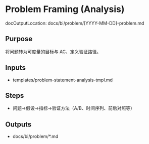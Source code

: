 # Problem Framing (Analysis)

docOutputLocation: docs/bi/problem/[YYYY-MM-DD]-problem.md

## Purpose

将问题转为可度量的目标与 AC，定义验证路径。

## Inputs

- templates/problem-statement-analysis-tmpl.md

## Steps

- 问题→假设→指标→验证方法（A/B、时间序列、前后对照等）

## Outputs

- docs/bi/problem/\*.md
